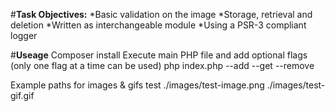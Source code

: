 #**Task Objectives:**
*Basic validation on the image
*Storage, retrieval and deletion
*Written as interchangeable module
*Using a PSR-3 compliant logger

#**Useage**
Composer install
Execute main PHP file and add optional flags (only one flag at a time can be used)
php index.php --add --get --remove

Example paths for images & gifs test
./images/test-image.png
./images/test-gif.gif
